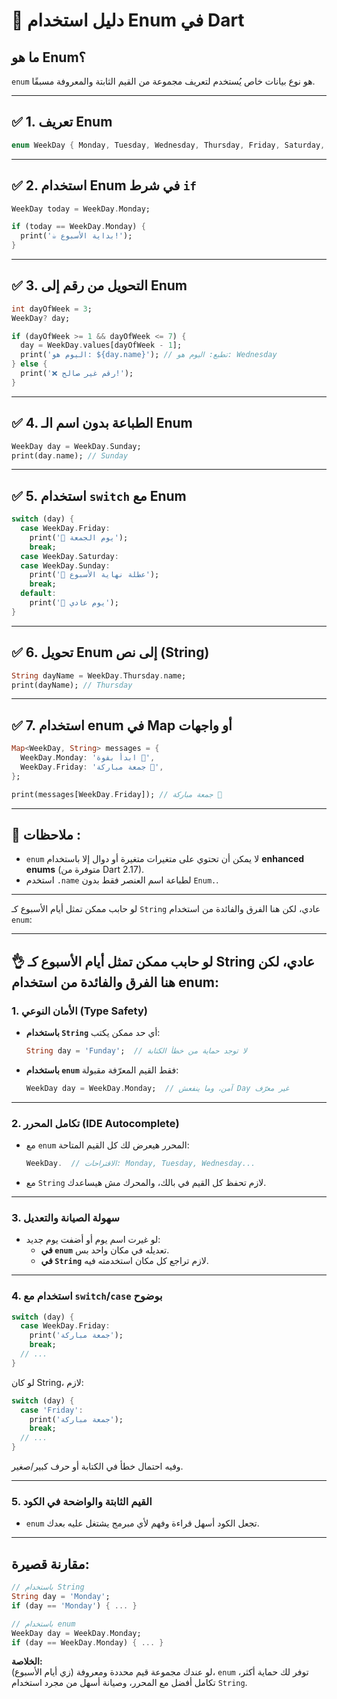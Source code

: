 # 📘 دليل استخدام Enum في Dart

## ما هو Enum؟
`enum` هو نوع بيانات خاص يُستخدم لتعريف مجموعة من القيم الثابتة والمعروفة مسبقًا.

---

## ✅ 1. تعريف Enum
```dart
enum WeekDay { Monday, Tuesday, Wednesday, Thursday, Friday, Saturday, Sunday }
```

---

## ✅ 2. استخدام Enum في شرط `if`
```dart
WeekDay today = WeekDay.Monday;

if (today == WeekDay.Monday) {
  print('☕ بداية الأسبوع!');
}
```

---

## ✅ 3. التحويل من رقم إلى Enum
```dart
int dayOfWeek = 3;
WeekDay? day;

if (dayOfWeek >= 1 && dayOfWeek <= 7) {
  day = WeekDay.values[dayOfWeek - 1];
  print('اليوم هو: ${day.name}'); // تطبع: اليوم هو: Wednesday
} else {
  print('❌ رقم غير صالح!');
}
```

---

## ✅ 4. الطباعة بدون اسم الـ Enum
```dart
WeekDay day = WeekDay.Sunday;
print(day.name); // Sunday
```

---

## ✅ 5. استخدام `switch` مع Enum
```dart
switch (day) {
  case WeekDay.Friday:
    print('📿 يوم الجمعة');
    break;
  case WeekDay.Saturday:
  case WeekDay.Sunday:
    print('🎉 عطلة نهاية الأسبوع');
    break;
  default:
    print('📅 يوم عادي');
}
```

---

## ✅ 6. تحويل Enum إلى نص (String)
```dart
String dayName = WeekDay.Thursday.name;
print(dayName); // Thursday
```

---

## ✅ 7. استخدام enum في Map أو واجهات
```dart
Map<WeekDay, String> messages = {
  WeekDay.Monday: 'ابدأ بقوة 💪',
  WeekDay.Friday: 'جمعة مباركة 🙏',
};

print(messages[WeekDay.Friday]); // جمعة مباركة 🙏
```

---

## 📝 ملاحظات : 
- `enum` لا يمكن أن تحتوي على متغيرات متغيرة أو دوال إلا باستخدام **enhanced enums** (متوفرة من Dart 2.17).
- استخدم `.name` لطباعة اسم العنصر فقط بدون `Enum.`.

---


لو حابب ممكن تمثل أيام الأسبوع كـ `String` عادي، لكن هنا الفرق والفائدة من استخدام `enum`:

---
## 👌  لو حابب ممكن تمثل أيام الأسبوع كـ String عادي، لكن هنا الفرق والفائدة من استخدام enum:



### 1. **الأمان النوعي (Type Safety)**
- **باستخدام `String`** أي حد ممكن يكتب:
  ```dart
  String day = 'Funday';  // لا توجد حماية من خطأ الكتابة
  ```
- **باستخدام `enum`** فقط القيم المعرّفة مقبولة:
  ```dart
  WeekDay day = WeekDay.Monday;  // آمن، وما ينفعش Day غير معرّف
  ```

---

### 2. **تكامل المحرر (IDE Autocomplete)**
- مع `enum` المحرر هيعرض لك كل القيم المتاحة:
  ```dart
  WeekDay.  // الاقتراحات: Monday, Tuesday, Wednesday...
  ```
- مع `String` لازم تحفظ كل القيم في بالك، والمحرك مش هيساعدك.

---

### 3. **سهولة الصيانة والتعديل**
- لو غيرت اسم يوم أو أضفت يوم جديد:
  - **في `enum`** تعديله في مكان واحد بس.
  - **في `String`** لازم تراجع كل مكان استخدمته فيه.

---

### 4. **استخدام مع `switch`/`case` بوضوح**
```dart
switch (day) {
  case WeekDay.Friday:
    print('جمعة مباركة');
    break;
  // ...
}
```
لو كان String، لازم:
```dart
switch (day) {
  case 'Friday':
    print('جمعة مباركة');
    break;
  // ...
}
```
وفيه احتمال خطأ في الكتابة أو حرف كبير/صغير.

---

### 5. **القيم الثابتة والواضحة في الكود**
- `enum` تجعل الكود أسهل قراءة وفهم لأي مبرمج يشتغل عليه بعدك.

---

## مقارنة قصيرة:

```dart
// باستخدام String
String day = 'Monday';
if (day == 'Monday') { ... }

// باستخدام enum
WeekDay day = WeekDay.Monday;
if (day == WeekDay.Monday) { ... }
```

**الخلاصة:**  
لو عندك مجموعة قيم محددة ومعروفة (زي أيام الأسبوع)، `enum` توفر لك حماية أكثر، تكامل أفضل مع المحرر، وصيانة أسهل من مجرد استخدام `String`.